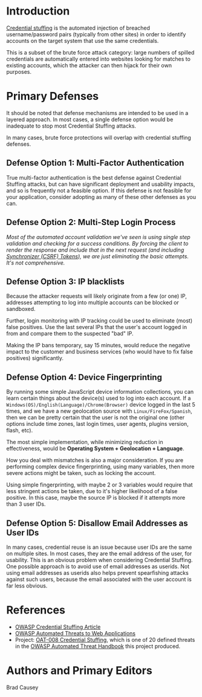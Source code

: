 # Introduction

[Credential stuffing](https://www.owasp.org/index.php/Credential_stuffing) is the automated injection of breached username/password pairs (typically from other sites) in order to identify accounts on the target system that use the same credentials. 

This is a subset of the brute force attack category: large numbers of spilled credentials are automatically entered into websites looking for matches to existing accounts, which the attacker can then hijack for their own purposes.

# Primary Defenses

It should be noted that defense mechanisms are intended to be used in a layered approach. In most cases, a single defense option would be inadequate to stop most Credential Stuffing attacks.

In many cases, brute force protections will overlap with credential stuffing defenses.

## Defense Option 1: Multi-Factor Authentication

True multi-factor authentication is the best defense against Credential Stuffing attacks, but can have significant deployment and usability impacts, and so is frequently not a feasible option. If this defense is not feasible for your application, consider adopting as many of these other defenses as you can.

## Defense Option 2: Multi-Step Login Process

*Most of the automated account validation we've seen is using single step validation and checking for a success conditions. By forcing the client to render the response and include that in the next request (and including [Synchronizer (CSRF) Tokens](Cross-Site_Request_Forgery_(CSRF)_Prevention_Cheat_Sheet.md)), we are just eliminating the basic attempts. It's not comprehensive.*

## Defense Option 3: IP blacklists

Because the attacker requests will likely originate from a few (or one) IP, addresses attempting to log into multiple accounts can be blocked or sandboxed.

Further, login monitoring with IP tracking could be used to eliminate (most) false positives. Use the last several IPs that the user's account logged in from and compare them to the suspected "bad" IP.

Making the IP bans temporary, say 15 minutes, would reduce the negative impact to the customer and business services (who would have to fix false positives) significantly.

## Defense Option 4: Device Fingerprinting

By running some simple JavaScript device information collections, you can learn certain things about the device(s) used to log into each account. If a `Windows(OS)/English(Language)/Chrome(Browser)` device logged in the last 5 times, and we have a new geolocation source with `Linux/FireFox/Spanish`, then we can be pretty certain that the user is not the original one (other options include time zones, last login times, user agents, plugins version, flash, etc).

The most simple implementation, while minimizing reduction in effectiveness, would be **Operating System + Geolocation + Language**.

How you deal with mismatches is also a major consideration. If you are performing complex device fingerprinting, using many variables, then more severe actions might be taken, such as locking the account.

Using simple fingerprinting, with maybe 2 or 3 variables would require that less stringent actions be taken, due to it's higher likelihood of a false positive. In this case, maybe the source IP is blocked if it attempts more than 3 user IDs.

## Defense Option 5: Disallow Email Addresses as User IDs

In many cases, credential reuse is an issue because user IDs are the same on multiple sites. In most cases, they are the email address of the user, for usability. This is an obvious problem when considering Credential Stuffing. One possible approach is to avoid use of email addresses as userids. Not using email addresses as userids also helps prevent spearfishing attacks against such users, because the email associated with the user account is far less obvious.

# References

- [OWASP Credential Stuffing Article](https://www.owasp.org/index.php/Credential_stuffing)
- [OWASP Automated Threats to Web Applications](https://www.owasp.org/index.php/OWASP_Automated_Threats_to_Web_Applications)
- Project: [OAT-008 Credential Stuffing](https://www.owasp.org/index.php/OAT-008_Credential_Stuffing), which is one of 20 defined threats in the [OWASP Automated Threat Handbook](https://www.owasp.org/index.php/File:Automated-threat-handbook.pdf) this project produced.

# Authors and Primary Editors

Brad Causey